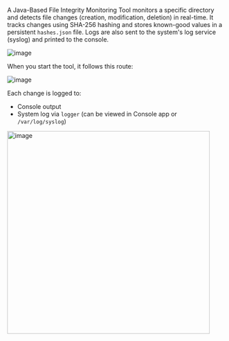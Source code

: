 A Java-Based File Integrity Monitoring Tool
monitors a specific directory and detects file changes (creation, modification, deletion) in real-time. It tracks changes using SHA-256 hashing and stores known-good values in a persistent `hashes.json` file. Logs are also sent to the system's log service (syslog) and printed to the console.

![image](https://github.com/user-attachments/assets/f1ba0a1f-3aea-4650-9d30-bf84e496628b)


When you start the tool, it follows this route:

![image](https://github.com/user-attachments/assets/857c3048-50a5-42a8-bfa3-ea58d02d19e0)


Each change is logged to:
   - Console output
   - System log via `logger` (can be viewed in Console app or `/var/log/syslog`)

<img width="468" alt="image" src="https://github.com/user-attachments/assets/ecae74c6-3412-40a1-b47c-b712249a48eb" />

